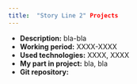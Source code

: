 ```yaml
---
title:  "Story Line 2" Projects
---
```

* **Description:** bla-bla
* **Working period:** XXXX-XXXX
* **Used technologies:** XXXX, XXXX
* **My part in project:** bla, bla
* **Git repository:** 

